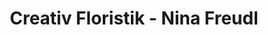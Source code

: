 ---
title: "Creativ Floristik - Nina Freudl"
url: /erzhausen/creativ-floristik-nina-freudl/
shop: Blumen
---